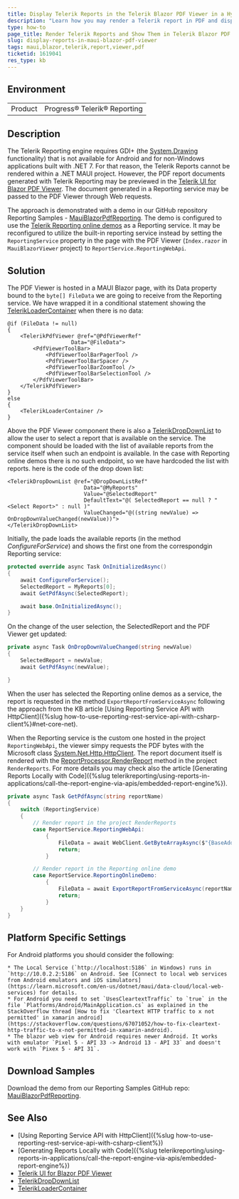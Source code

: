 ```yaml
---
title: Display Telerik Reports in the Telerik Blazor PDF Viewer in a Hybrid .NET MAUI Blazor Application
description: "Learn how you may render a Telerik report in PDF and display it in a Telerik Blazor PDF Viewer hosted in a .NET MAUI Blazor Application."
type: how-to
page_title: Render Telerik Reports and Show Them in Telerik Blazor PDF Viewer in .NET MAUI
slug: display-reports-in-maui-blazor-pdf-viewer
tags: maui,blazor,telerik,report,viewer,pdf
ticketid: 1619041
res_type: kb
---
```


## Environment

<table>
	<tr>
		<td>Product</td>
		<td>Progress® Telerik® Reporting</td>
	</tr>
</table>

## Description

The Telerik Reporting engine requires GDI+ (the [System.Drawing](https://learn.microsoft.com/en-us/dotnet/api/system.drawing?view=net-7.0) functionality) that is not available for Android and for non-Windows applications built with .NET 7. For that reason, the Telerik Reports cannot be rendered within a .NET MAUI project. However, the PDF report documents generated with Telerik Reporting may be previewed in the [Telerik UI for Blazor PDF Viewer](https://docs.telerik.com/blazor-ui/components/pdfviewer/overview). The document generated in a Reporting service may be passed to the PDF Viewer through Web requests.

The approach is demonstrated with a demo in our GitHub repository Reporting Samples - [MauiBlazorPdfReporting](https://github.com/telerik/reporting-samples/tree/master/MauiBlazorPdfReporting). The demo is configured to use the [Telerik Reporting online demos](https://demos.telerik.com/reporting) as a Reporting service. It may be reconfigured to utilize the built-in reporting service instead by setting the `ReportingService` property in the page with the PDF Viewer (`Index.razor` in `MauiBlazorViewer` project) to `ReportService.ReportingWebApi`.

## Solution

The PDF Viewer is hosted in a MAUI Blazor page, with its Data property bound to the `byte[] FileData` we are going to receive from the Reporting service. We have wrapped it in a conditional statement showing the [TelerikLoaderContainer](https://demos.telerik.com/blazor-ui/loadercontainer/overview) when there is no data:

````CSHTML
@if (FileData != null)
{
	<TelerikPdfViewer @ref="@PdfViewerRef"
					Data="@FileData">
		<PdfViewerToolBar>
			<PdfViewerToolBarPagerTool />
			<PdfViewerToolBarSpacer />
			<PdfViewerToolBarZoomTool />
			<PdfViewerToolBarSelectionTool />
		</PdfViewerToolBar>
	</TelerikPdfViewer>
}
else
{
	<TelerikLoaderContainer />
}
````

Above the PDF Viewer component there is also a [TelerikDropDownList](https://docs.telerik.com/blazor-ui/components/dropdownlist/overview) to allow the user to select a report that is available on the service. The component should be loaded with the list of available reports from the service itself when such an endpoint is available. In the case with Reporting online demos there is no such endpoint, so we have hardcoded the list with reports. here is the code of the drop down list:

````CSHTML
<TelerikDropDownList @ref="@DropDownListRef"
						Data="@MyReports"
						Value="@SelectedReport"
						DefaultText="@( SelectedReport == null ? "<Select Report>" : null )"
						ValueChanged="@((string newValue) => OnDropDownValueChanged(newValue))">
</TelerikDropDownList>
````

Initially, the pade loads the available reports (in the method _ConfigureForService_) and shows the first one from the correspondgin Reporting service:

````C#
protected override async Task OnInitializedAsync()
{
	await ConfigureForService();
	SelectedReport = MyReports[0];
	await GetPdfAsync(SelectedReport);

	await base.OnInitializedAsync();
}
````

On the change of the user selection, the SelectedReport and the PDF Viewer get updated:

````C#
private async Task OnDropDownValueChanged(string newValue)
{
	SelectedReport = newValue;
	await GetPdfAsync(newValue);

}
````

When the user has selected the Reporting online demos as a service, the report is requested in the method `ExportReportFromServiceAsync` following the approach from the KB article [Using Reporting Service API with HttpClient]({%slug how-to-use-reporting-rest-service-api-with-csharp-client%}#net-core-net).

When the Reporting service is the custom one hosted in the project `ReportingWebApi`, the viewer simpy requests the PDF bytes with the Microsoft class [System.Net.Http.HttpClient](https://learn.microsoft.com/en-us/dotnet/api/system.net.http.httpclient?view=net-7.0). The report document itself is rendered with the [ReportProcessor.RenderReport](/api/telerik.reporting.processing.reportprocessor#Telerik_Reporting_Processing_ReportProcessor_RenderReport_System_String_Telerik_Reporting_ReportSource_System_Collections_Hashtable_) method in the project `RenderReports`. For more details you may check also the article [Generating Reports Locally with Code]({%slug telerikreporting/using-reports-in-applications/call-the-report-engine-via-apis/embedded-report-engine%}).

````C#
private async Task GetPdfAsync(string reportName)
{
	switch (ReportingService)
	{
		// Render report in the project RenderReports
		case ReportService.ReportingWebApi:
			{
				FileData = await WebClient.GetByteArrayAsync($"{BaseAddress}/{reportName}");
				return;
			}

		// Render report in the Reporting online demo
		case ReportService.ReportingOnlineDemo:
			{
				FileData = await ExportReportFromServiceAsync(reportName);
				return;
			}
	}
}
````

## Platform Specific Settings

For Android platforms you should consider the following:

	* The Local Service (`http://localhost:5186` in Windows) runs in `http://10.0.2.2:5186` on Android. See [Connect to local web services from Android emulators and iOS simulators](https://learn.microsoft.com/en-us/dotnet/maui/data-cloud/local-web-services) for details.
	* For Android you need to set `UsesCleartextTraffic` to `true` in the file `Platforms/Android/MainApplication.cs` as explained in the StackOverflow thread [How to fix 'Cleartext HTTP traffic to x not permitted' in xamarin android](https://stackoverflow.com/questions/67071052/how-to-fix-cleartext-http-traffic-to-x-not-permitted-in-xamarin-android).
	* The blazor web view for Android requires newer Android. It works with emulator `Pixel 5 - API 33 -> Android 13 - API 33` and doesn't work with `Pixex 5 - API 31`.

## Download Samples

Download the demo from our Reporting Samples GitHub repo: [MauiBlazorPdfReporting](https://github.com/telerik/reporting-samples/tree/master/MauiBlazorPdfReporting).

## See Also

* [Using Reporting Service API with HttpClient]({%slug how-to-use-reporting-rest-service-api-with-csharp-client%})
* [Generating Reports Locally with Code]({%slug telerikreporting/using-reports-in-applications/call-the-report-engine-via-apis/embedded-report-engine%})
* [Telerik UI for Blazor PDF Viewer](https://docs.telerik.com/blazor-ui/components/pdfviewer/overview)
* [TelerikDropDownList](https://docs.telerik.com/blazor-ui/components/dropdownlist/overview)
* [TelerikLoaderContainer](https://demos.telerik.com/blazor-ui/loadercontainer/overview)
